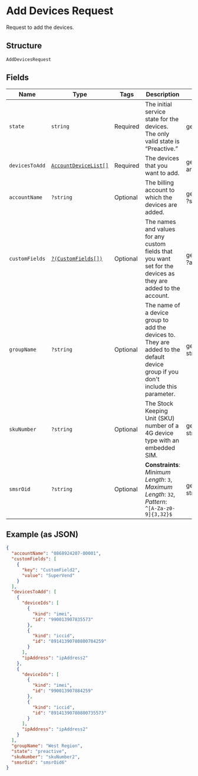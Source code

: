 
# Add Devices Request

Request to add the devices.

## Structure

`AddDevicesRequest`

## Fields

| Name | Type | Tags | Description | Getter | Setter |
|  --- | --- | --- | --- | --- | --- |
| `state` | `string` | Required | The initial service state for the devices. The only valid state is “Preactive.” | getState(): string | setState(string state): void |
| `devicesToAdd` | [`AccountDeviceList[]`](../../doc/models/account-device-list.md) | Required | The devices that you want to add. | getDevicesToAdd(): array | setDevicesToAdd(array devicesToAdd): void |
| `accountName` | `?string` | Optional | The billing account to which the devices are added. | getAccountName(): ?string | setAccountName(?string accountName): void |
| `customFields` | [`?(CustomFields[])`](../../doc/models/custom-fields.md) | Optional | The names and values for any custom fields that you want set for the devices as they are added to the account. | getCustomFields(): ?array | setCustomFields(?array customFields): void |
| `groupName` | `?string` | Optional | The name of a device group to add the devices to. They are added to the default device group if you don't include this parameter. | getGroupName(): ?string | setGroupName(?string groupName): void |
| `skuNumber` | `?string` | Optional | The Stock Keeping Unit (SKU) number of a 4G device type with an embedded SIM. | getSkuNumber(): ?string | setSkuNumber(?string skuNumber): void |
| `smsrOid` | `?string` | Optional | **Constraints**: *Minimum Length*: `3`, *Maximum Length*: `32`, *Pattern*: `^[A-Za-z0-9]{3,32}$` | getSmsrOid(): ?string | setSmsrOid(?string smsrOid): void |

## Example (as JSON)

```json
{
  "accountName": "0868924207-00001",
  "customFields": [
    {
      "key": "CustomField2",
      "value": "SuperVend"
    }
  ],
  "devicesToAdd": [
    {
      "deviceIds": [
        {
          "kind": "imei",
          "id": "990013907835573"
        },
        {
          "kind": "iccid",
          "id": "89141390780800784259"
        }
      ],
      "ipAddress": "ipAddress2"
    },
    {
      "deviceIds": [
        {
          "kind": "imei",
          "id": "990013907884259"
        },
        {
          "kind": "iccid",
          "id": "89141390780800735573"
        }
      ],
      "ipAddress": "ipAddress2"
    }
  ],
  "groupName": "West Region",
  "state": "preactive",
  "skuNumber": "skuNumber2",
  "smsrOid": "smsrOid6"
}
```

